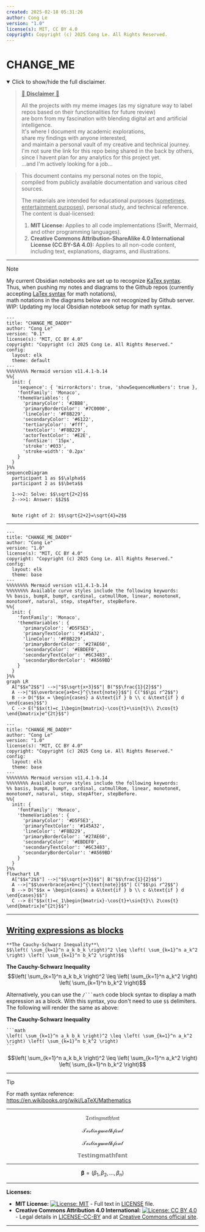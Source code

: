 ```yaml
---
created: 2025-02-18 05:31:26
author: Cong Le
version: "1.0"
license(s): MIT, CC BY 4.0
copyright: Copyright (c) 2025 Cong Le. All Rights Reserved.
---
```




# CHANGE_ME

<details open>
<summary>Click to show/hide the full disclaimer.</summary>
   

> <ins>📢 **Disclaimer** 🚨</ins>
>
> All the projects with my meme images (as my signature way to label repos based on their functionalities for future review) </br>
> are born from my fascination with blending digital art and artificial intelligence.</br>
> It's where I document my academic explorations,</br>
> share my findings with anyone interested,</br>
> and maintain a personal vault of my creative and technical journey.</br>
> I'm not sure the link for this repo being shared in the back by others,</br>
> since I havent plan for any analytics for this project yet.</br>
> ...and I'm actively looking for a job...</br>

> This document contains my personal notes on the topic,</br>
> compiled from publicly available documentation and various cited sources.
> 
> The materials are intended for educational purposes (<ins>sometimes, entertainment purposes</ins>), personal study, and technical reference.
> The content is dual-licensed:
> 1. **MIT License:** Applies to all code implementations (Swift, Mermaid, and other programming languages).
> 2. **Creative Commons Attribution-ShareAlike 4.0 International License (CC BY-SA 4.0):** Applies to all non-code content, including text, explanations, diagrams, and illustrations.


</details>

------


> [!NOTE]
> My current Obsidian notebooks are set up to recognize [KaTex syntax](https://katex.org).<br/>
> Thus, when pushing my notes and diagrams to the Github repos (currently accepting [LaTex syntax](https://www.overleaf.com/learn/latex/Learn_LaTeX_in_30_minutes) for math notations),<br/>math notations in the diagrams below are not recognized by Github server.<br/>
> WIP: Updating my local Obsidian notebook setup for math syntax.
>




```mermaid
---
title: "CHANGE_ME_DADDY"
author: "Cong Le"
version: "0.1"
license(s): "MIT, CC BY 4.0"
copyright: "Copyright (c) 2025 Cong Le. All Rights Reserved."
config:
  layout: elk
  theme: default
---
%%%%%%%% Mermaid version v11.4.1-b.14
%%{
  init: {
    'sequence': { 'mirrorActors': true, 'showSequenceNumbers': true },
    'fontFamily': 'Monaco',
    'themeVariables': {
      'primaryColor': '#2BB8',
      'primaryBorderColor': '#7C0000',
      'lineColor': '#F8B229',
      'secondaryColor': '#6122',
      'tertiaryColor': '#fff',
      'textColor': '#F8B229',
      'actorTextColor': '#E2E',
      'fontSize': '15px',
      'stroke':'#033',
      'stroke-width': '0.2px'
    }
  }
}%%
sequenceDiagram
  participant 1 as $$\alpha$$
  participant 2 as $$\beta$$
  
  1->>2: Solve: $$\sqrt{2+2}$$
  2-->>1: Answer: $$2$$
  
  
  Note right of 2: $$\sqrt{2+2}=\sqrt{4}=2$$

```


-----




```mermaid
---
title: "CHANGE_ME_DADDY"
author: "Cong Le"
version: "1.0"
license(s): "MIT, CC BY 4.0"
copyright: "Copyright (c) 2025 Cong Le. All Rights Reserved."
config:
  layout: elk
  theme: base
---
%%%%%%%% Mermaid version v11.4.1-b.14
%%%%%%%% Available curve styles include the following keywords:
%% basis, bumpX, bumpY, cardinal, catmullRom, linear, monotoneX, monotoneY, natural, step, stepAfter, stepBefore.
%%{
  init: {
    'fontFamily': 'Monaco',
    'themeVariables': {
      'primaryColor': '#D5F5E3',
      'primaryTextColor': '#145A32',
      'lineColor': '#F8B229',
      'primaryBorderColor': '#27AE60',
      'secondaryColor': '#EBDEF0',
      'secondaryTextColor': '#6C3483',
      'secondaryBorderColor': '#A569BD'
    }
  }
}%%
graph LR
  A["$$x^2$$"] -->|"$$\sqrt{x+3}$$"| B("$$\frac{1}{2}$$")
  A -->|"$$\overbrace{a+b+c}^{\text{note}}$$"| C("$$\pi r^2$$")
  B --> D("$$x = \begin{cases} a &\text{if } b \\ c &\text{if } d \end{cases}$$")
  C --> E("$$x(t)=c_1\begin{bmatrix}-\cos{t}+\sin{t}\\ 2\cos{t} \end{bmatrix}e^{2t}$$")

```




```mermaid
---
title: "CHANGE_ME_DADDY"
author: "Cong Le"
version: "1.0"
license(s): "MIT, CC BY 4.0"
copyright: "Copyright (c) 2025 Cong Le. All Rights Reserved."
config:
  layout: elk
  theme: base
---
%%%%%%%% Mermaid version v11.4.1-b.14
%%%%%%%% Available curve styles include the following keywords:
%% basis, bumpX, bumpY, cardinal, catmullRom, linear, monotoneX, monotoneY, natural, step, stepAfter, stepBefore.
%%{
  init: {
    'fontFamily': 'Monaco',
    'themeVariables': {
      'primaryColor': '#D5F5E3',
      'primaryTextColor': '#145A32',
      'lineColor': '#F8B229',
      'primaryBorderColor': '#27AE60',
      'secondaryColor': '#EBDEF0',
      'secondaryTextColor': '#6C3483',
      'secondaryBorderColor': '#A569BD'
    }
  }
}%%
flowchart LR
  A["$$x^2$$"] -->|"$$\sqrt{x+3}$$"| B("$$\frac{1}{2}$$")
  A -->|"$$\overbrace{a+b+c}^{\text{note}}$$"| C("$$\pi r^2$$")
  B --> D("$$x = \begin{cases} a &\text{if } b \\ c &\text{if } d \end{cases}$$")
  C --> E("$$x(t)=c_1\begin{bmatrix}-\cos{t}+\sin{t}\\ 2\cos{t} \end{bmatrix}e^{2t}$$")

```


----


## [Writing expressions as blocks](https://docs.github.com/en/get-started/writing-on-github/working-with-advanced-formatting/writing-mathematical-expressions#writing-expressions-as-blocks)


````
**The Cauchy-Schwarz Inequality**\
$$\left( \sum_{k=1}^n a_k b_k \right)^2 \leq \left( \sum_{k=1}^n a_k^2 \right) \left( \sum_{k=1}^n b_k^2 \right)$$
````

**The Cauchy-Schwarz Inequality**\
$$\left( \sum_{k=1}^n a_k b_k \right)^2 \leq \left( \sum_{k=1}^n a_k^2 \right) \left( \sum_{k=1}^n b_k^2 \right)$$

Alternatively, you can use the `/```math` code block syntax to display a math expression as a block. With this syntax, you don't need to use `$$` delimiters. The following will render the same as above:


**The Cauchy-Schwarz Inequality**

````
```math
\left( \sum_{k=1}^n a_k b_k \right)^2 \leq \left( \sum_{k=1}^n a_k^2 \right) \left( \sum_{k=1}^n b_k^2 \right)
```
````


```math
\left( \sum_{k=1}^n a_k b_k \right)^2 \leq \left( \sum_{k=1}^n a_k^2 \right) \left( \sum_{k=1}^n b_k^2 \right)
```


---


> [!TIP]
> For math syntax reference: https://en.wikibooks.org/wiki/LaTeX/Mathematics
>

---

```math
\mathfrak{Testing math font}
```

```math
\mathscr{Testing math font}
```


```math
\mathcal{Testing math font}
```


```math
\mathbb{Testing math font}
```


----



```math
\boldsymbol{\beta} = (\beta_1,\beta_2,\dotsc,\beta_n)
```


---
**Licenses:**

- **MIT License:**  [![License: MIT](https://img.shields.io/badge/License-MIT-yellow.svg)](LICENSE) - Full text in [LICENSE](LICENSE) file.
- **Creative Commons Attribution 4.0 International:** [![License: CC BY 4.0](https://licensebuttons.net/l/by/4.0/88x31.png)](LICENSE-CC-BY) - Legal details in [LICENSE-CC-BY](LICENSE-CC-BY) and at [Creative Commons official site](http://creativecommons.org/licenses/by/4.0/).

---
